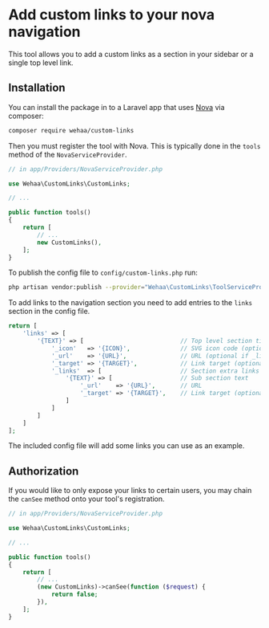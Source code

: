 # Add custom links to your nova navigation

This tool allows you to add a custom links as a section in your sidebar or a single top level link.

## Installation

You can install the package in to a Laravel app that uses [Nova](https://nova.laravel.com) via composer:

```bash
composer require wehaa/custom-links
```

Then you must register the tool with Nova. This is typically done in the `tools` method of the `NovaServiceProvider`.

```php
// in app/Providers/NovaServiceProvider.php

use Wehaa\CustomLinks\CustomLinks;

// ...

public function tools()
{
    return [
        // ...
        new CustomLinks(),
    ];
}
```

To publish the config file to `config/custom-links.php` run:

```bash
php artisan vendor:publish --provider="Wehaa\CustomLinks\ToolServiceProvider"
```

To add links to the navigation section you need to add entries to the `links` section in the config file.

```php
return [
    'links' => [
        '{TEXT}' => [                           // Top level section title text
            '_icon'   => '{ICON}',              // SVG icon code (optional)
            '_url'    => '{URL}',               // URL (optional if _links is present)
            '_target' => '{TARGET}',            // Link target (optional) 
            '_links'  => [                      // Section extra links (optional if _url is present
                '{TEXT}' => [                   // Sub section text
                    '_url'    => '{URL}',       // URL
                    '_target' => '{TARGET}',    // Link target (optional)
                ]
            ]
        ]
    ]
];

```

The included config file will add some links you can use as an example. 

## Authorization

If you would like to only expose your links to certain users, you may chain the `canSee` method onto your tool's registration.

```php
// in app/Providers/NovaServiceProvider.php

use Wehaa\CustomLinks\CustomLinks;

// ...

public function tools()
{
    return [
        // ...
        (new CustomLinks)->canSee(function ($request) {
            return false;
        }),
    ];
}
```

